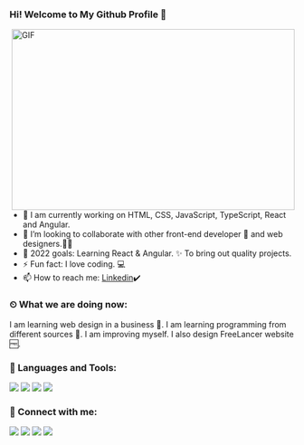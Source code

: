 ### Hi! Welcome to My Github Profile 👋
<img align="right" alt="GIF" src="https://camo.githubusercontent.com/6607041227d81f650340ff070cc2843518acad359b57e5bb054a9fb7127aa041/68747470733a2f2f63646e2e6472696262626c652e636f6d2f75736572732f323634363432332f73637265656e73686f74732f353530373139362f636f6d70757465722e676966" width="500" height="320" />

- 🔭 I am currently working on HTML, CSS, JavaScript, TypeScript, React and Angular.
- 👯 I’m looking to collaborate with other front-end developer 🎨 and web designers.👩‍💻
- 💪 2022 goals: Learning React & Angular. ✨ To bring out quality projects.
- ⚡ Fun fact: I love coding. 💻
- 📫 How to reach me: [Linkedin](https://www.linkedin.com/in/melikeoztekin/):heavy_check_mark:

### ⏲ What we are doing now:
I am learning web design in a business 🚀.
I am learning programming from different sources 📃.
I am improving myself.
I also design FreeLancer website 🆓.
### 🔧 Languages and Tools:
<img src="https://img.shields.io/badge/HTML5-E34F26?style=for-the-badge&logo=html5&logoColor=white" />  <img src="https://img.shields.io/badge/CSS3-1572B6?style=for-the-badge&logo=css3&logoColor=white" />  <img src="https://img.shields.io/badge/JavaScript-323330?style=for-the-badge&logo=javascript&logoColor=F7DF1E" /> <img src="https://img.shields.io/badge/React-000000?style=for-the-badge&logo=react&logoColor=61DBFB"/>
### 📩 Connect with me:
<a href="mailto:melikeoztekin06@gmail.com"><img src="https://img.shields.io/badge/Gmail-000?style=for-the-badge&logo=gmail&logoColor=white" /></a>
<a href="https://www.linkedin.com/in/melikeoztekin/"><img src="https://img.shields.io/badge/LinkedIn-000?style=for-the-badge&logo=linkedin&logoColor=white" /></a>
<a href="https://t.me/mlkztkn"><img src="https://img.shields.io/badge/Telegram-000?style=for-the-badge&logo=telegram&logoColor=white" /></a>
<a href="https://www.hackerrank.com/melikeoztekin"><img src="https://img.shields.io/badge/-Hackerrank-000?style=for-the-badge&logo=HackerRank&logoColor=white" /></a>

